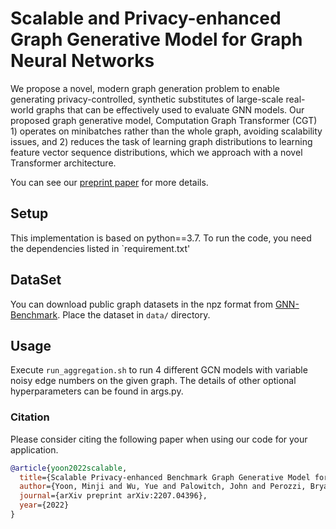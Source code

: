 # Scalable and Privacy-enhanced Graph Generative Model for Graph Neural Networks

We propose a novel, modern graph generation problem to enable generating privacy-controlled, synthetic substitutes of large-scale real-world graphs that can be effectively used to evaluate GNN models.
Our proposed graph generative model, Computation Graph Transformer (CGT) 1) operates on minibatches rather than the whole graph, avoiding scalability issues, and 2) reduces the task of learning graph distributions to learning feature vector sequence distributions, which we approach with a novel Transformer architecture.

You can see our [preprint paper](https://arxiv.org/abs/2207.04396) for more details.
  
## Setup
This implementation is based on python==3.7. To run the code, you need the dependencies listed in `requirement.txt'

## DataSet
You can download public graph datasets in the npz format from [GNN-Benchmark](https://github.com/shchur/gnn-benchmark).
Place the dataset in `data/` directory.

## Usage
Execute `run_aggregation.sh` to run 4 different GCN models with variable noisy edge numbers on the given graph.
The details of other optional hyperparameters can be found in args.py.

### Citation
Please consider citing the following paper when using our code for your application.

```bibtex
@article{yoon2022scalable,
  title={Scalable Privacy-enhanced Benchmark Graph Generative Model for Graph Convolutional Networks},
  author={Yoon, Minji and Wu, Yue and Palowitch, John and Perozzi, Bryan and Salakhutdinov, Ruslan},
  journal={arXiv preprint arXiv:2207.04396},
  year={2022}
}
```

